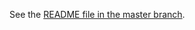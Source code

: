 See the [README file in the master branch](/SAP/cloud-sample-spaceflight-java/blob/master/README.md).